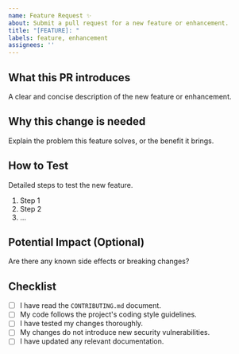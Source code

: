 ```yaml
---
name: Feature Request ✨
about: Submit a pull request for a new feature or enhancement.
title: "[FEATURE]: "
labels: feature, enhancement
assignees: ''
---
```


## What this PR introduces

A clear and concise description of the new feature or enhancement.

## Why this change is needed

Explain the problem this feature solves, or the benefit it brings.

## How to Test

Detailed steps to test the new feature.

1.  Step 1
2.  Step 2
3.  ...

## Potential Impact (Optional)

Are there any known side effects or breaking changes?

## Checklist

* [ ] I have read the `CONTRIBUTING.md` document.
* [ ] My code follows the project's coding style guidelines.
* [ ] I have tested my changes thoroughly.
* [ ] My changes do not introduce new security vulnerabilities.
* [ ] I have updated any relevant documentation.
